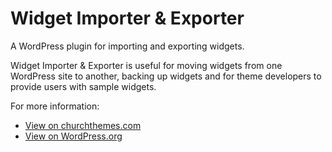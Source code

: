 Widget Importer & Exporter
========================

A WordPress plugin for importing and exporting widgets.

Widget Importer & Exporter is useful for moving widgets from one WordPress site to another, backing up widgets and for theme developers to provide users with sample widgets.

For more information:

* [View on churchthemes.com](https://churchthemes.com/plugins/widget-importer-exporter/)
* [View on WordPress.org](http://wordpress.org/plugins/widget-importer-exporter)
